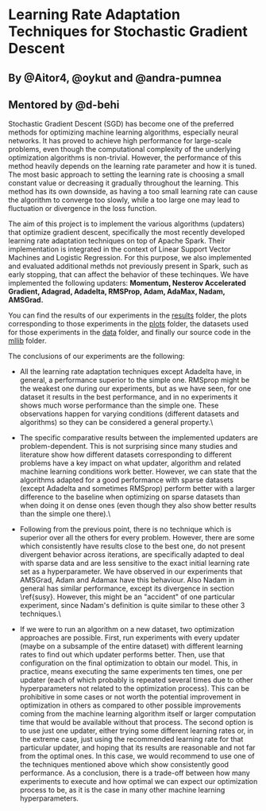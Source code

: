 # Learning Rate Adaptation Techniques for Stochastic Gradient Descent  

## By @Aitor4, @oykut and @andra-pumnea 
## Mentored by @d-behi  
  
Stochastic Gradient Descent (SGD) has become one of the preferred methods for optimizing machine learning algorithms, especially neural networks. It has proved to achieve high performance for large-scale problems, even though the computational complexity of the underlying optimization algorithms is non-trivial. However, the performance of this method heavily depends on the learning rate parameter and how it is tuned. The most basic approach to setting the learning rate is choosing a small constant value or decreasing it gradually throughout the learning. This method has its own downside, as having a too small learning rate can cause the algorithm to converge too slowly, while a too large one may lead to fluctuation or divergence in the loss function.  

The aim of this project is to implement the various algorithms (updaters) that optimize gradient descent, specifically the most recently developed learning rate adaptation techniques on top of Apache Spark. Their implementation is integrated in the context of Linear Support Vector Machines and Logistic Regression. For this purpose, we also implemented and evaluated additional methds not previously present in Spark, such as early stopping, that can affect the behavior of these techinques. We have implemented the following updaters: **Momentum, Nesterov Accelerated Gradient, Adagrad, Adadelta, RMSProp, Adam, AdaMax, Nadam, AMSGrad.**

You can find the results of our experiments in the [results](results) folder, the plots corresponding to those experiments in the [plots](results/plots) folder, the datasets used for those experiments in the [data](data) folder, and finally our source code in the [mllib](mllin) folder.

The conclusions of our experiments are the following:

* All the learning rate adaptation techniques except Adadelta have, in general, a performance superior to the simple one. RMSprop might be the weakest one during our experiments, but as we have seen, for one dataset it results in the best performance, and in no experiments it shows much worse performance than the simple one. These observations happen for varying conditions (different datasets and algorithms) so they can be considered a general property.\\

* The specific comparative results between the implemented updaters are problem-dependent. This is not surprising since many studies and literature show how different datasets corresponding to different problems have a key impact on what updater, algorithm and related machine learning conditions work better. However, we can state that the algorithms adapted for a good performance with sparse datasets (except Adadelta and sometimes RMSprop) perform better with a larger difference to the baseline when optimizing on sparse datasets than when doing it on dense ones (even though they also show better results than the simple one there).\\

* Following from the previous point, there is no technique which is superior over all the others for every problem. However, there are some which consistently have results close to the best one, do not present divergent behavior across iterations, are specifically adapted to deal with sparse data and are less sensitive to the exact initial learning rate set as a hyperparameter. We have observed in our experiments that AMSGrad, Adam and Adamax have this behaviour. Also Nadam in general has similar performance, except its divergence in section \ref{susy}. However, this might be an "accident" of one particular experiment, since Nadam's definition is quite similar to these other 3 techniques.\\

* If we were to run an algorithm on a new dataset, two optimization approaches are possible. First, run experiments with every updater (maybe on a subsample of the entire dataset) with different learning rates to find out which updater performs better. Then, use that configuration on the final optimization to obtain our model. This, in practice, means executing the same experiments ten times, one per updater (each of which probably is repeated several times due to other hyperparameters not related to the optimization process). This can be prohibitive in some cases or not worth the potential improvement in optimization in others as compared to other possible improvements coming from the machine learning algorithm itself or larger computation time that would be available without that process. The second option is to use just one updater, either trying some different learning rates or, in the extreme case, just using the recommended learning rate for that particular updater, and hoping that its results are reasonable and not far from the optimal ones. In this case, we would recommend to use one of the techniques mentioned above which show consistently good performance. As a conclusion, there is a trade-off between how many experiments to execute and how optimal we can expect our optimization process to be, as it is the case in many other machine learning hyperparameters.
